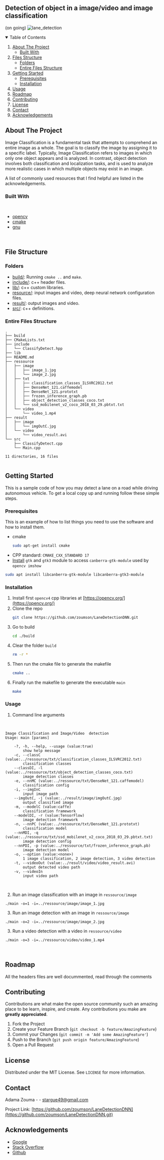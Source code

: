 ## Detection of object in a image/video and image classification 
(on going)
![lane_detection](https://user-images.githubusercontent.com/38358621/120438139-91f13b00-c3b3-11eb-87e2-0381ff416563.png)

<!-- TABLE OF CONTENTS -->
<details open="open">
  <summary>Table of Contents</summary>
  <ol>
    <li>
      <a href="#about-the-project">About The Project</a>
      <ul>
        <li><a href="#built-with">Built With</a></li>
      </ul>
    </li>
    <li>
      <a href="#file-structure">Files Structure</a>
      <ul>
        <li><a href="#folders">Folders</a></li>
        <li><a href="#entire-files-structure">Entire Files Structure</a></li>
      </ul>
    </li>
    <li>
      <a href="#getting-started">Getting Started</a>
      <ul>
        <li><a href="#prerequisites">Prerequisites</a></li>
        <li><a href="#installation">Installation</a></li>
      </ul>
    </li>
    <li><a href="#usage">Usage</a></li>
    <li><a href="#roadmap">Roadmap</a></li>
    <li><a href="#contributing">Contributing</a></li>
    <li><a href="#license">License</a></li>
    <li><a href="#contact">Contact</a></li>
    <li><a href="#acknowledgements">Acknowledgements</a></li>
  </ol>
</details>



<!-- ABOUT THE PROJECT -->
## About The Project

<!-- [![Product Name Screen Shot][product-screenshot]](https://example.com) -->

Image Classification is a fundamental task that attempts to comprehend an entire image as a whole. The goal is to classify the image by assigning it to a specific label. Typically, Image Classification refers to images in which only one object appears and is analyzed. In contrast, object detection involves both classification and localization tasks, and is used to analyze more realistic cases in which multiple objects may exist in an image.

A list of commonly used resources that I find helpful are listed in the acknowledgements.

<!--Built with -->
### Built With

<br>

* [opencv](https://opencv.org/)
* [cmake](https://cmake.org/)
* [gnu](https://www.gnu.org/)

<br>

## File Structure

### Folders

* [build/](build/): Running `cmake ..` and `make`.
* [include/](include/): c++ header files.
* [lib/](lib/): c++ custom libraries.
* [resource/](resource/): input images and video, deep neural network configuration files.
* [result/](result/): output images and video.
* [src/](src/): c++ definitions.


### Entire Files Structure 


```
.
├── build
├── CMakeLists.txt
├── include
│   └── ClassifyDetect.hpp
├── lib
├── README.md
├── ressource
│   ├── image
│   │   ├── image_1.jpg
│   │   └── image_2.jpg
│   ├── txt
│   │   ├── classification_classes_ILSVRC2012.txt
│   │   ├── DenseNet_121.caffemodel
│   │   ├── DenseNet_121.prototxt
│   │   ├── frozen_inference_graph.pb
│   │   ├── object_detection_classes_coco.txt
│   │   └── ssd_mobilenet_v2_coco_2018_03_29.pbtxt.txt
│   └── video
│       └── video_1.mp4
├── result
│   ├── image
│   │   └── imgOutC.jpg
│   └── video
│       └── video_result.avi
└── src
    ├── ClassifyDetect.cpp
    └── Main.cpp

11 directories, 16 files


```


<!-- GETTING STARTED -->
## Getting Started

This is a sample code of how you may detect a lane on a road while driving autonomous vehicle.
To get a local copy up and running follow these simple steps.

### Prerequisites

This is an example of how to list things you need to use the software and how to install them.
* cmake
  ```sh
  sudo apt-get install cmake
  ```
 * CPP standard: `CMAKE_CXX_STANDARD 17`
 * [Install](https://askubuntu.com/questions/342202/failed-to-load-module-canberra-gtk-module-but-already-installed) `gtk` and `gtk3` module to access `canberra-gtk-module` used by `opencv imshow`
 
  ```sh
  sudo apt install libcanberra-gtk-module libcanberra-gtk3-module
  ```

### Installation

1. Install first `opencv4` cpp libraries at [https://opencv.org/](https://opencv.org/)
2. Clone the repo
   ```sh
   git clone https://github.com/zoumson/LaneDetectionDNN.git
   ```
3. Go to build
   ```sh
   cd ./build
4. Clear the folder `build`
   ```sh
   rm -r *
   ```
5. Then run the cmake file to generate the makefile
   ```sh
   cmake ..
   ```
6. Finally run the makefile to generate the executable `main`
   ```sh
   make
   ```


<!-- USAGE EXAMPLES -->
### Usage
1. Command line arguments
<br>

```
Image Classification and Image/Video  detection
Usage: main [params] 

	-?, -h, --help, --usage (value:true)
		show help message
	-c, --classC (value:../ressource/txt/classification_classes_ILSVRC2012.txt)
		classification classes
	--classDI, -l (value:../ressource/txt/object_detection_classes_coco.txt)
		image detection classes
	-e, --nnMC (value:../ressource/txt/DenseNet_121.caffemodel)
		classification config
	-i, --imgInC
		input image path
	--imgOutC, -j (value:../result/image/imgOutC.jpg)
		output classified image
	-m, --modelC (value:caffe)
		classification framework
	--modelDI, -r (value:TensorFlow)
		image detection framework
	-n, --nnPC (value:../ressource/txt/DenseNet_121.prototxt)
		classification model
	--nnMDI, -q (value:../ressource/txt/ssd_mobilenet_v2_coco_2018_03_29.pbtxt.txt)
		image detection config
	--nnPDI, -p (value:../ressource/txt/frozen_inference_graph.pb)
		image detection model
	-o, --option (value:<none>)
		1 image classification, 2 image detection, 3 video detection
	-t, --videoOut (value:../result/video/video_result.avi)
		output detected video path
	-v, --videoIn
		input video path

```

<br>

2. Run an image classification with an image in `ressource/image`
```
./main -o=1 -i=../ressource/image/image_1.jpg
```

3. Run an image detection with an image  in `ressource/image`
```
./main -o=2 -i=../ressource/image/image_2.jpg
```

3. Run a video detection with a video  in `ressource/video`
```
./main -o=3 -i=../ressource/video/video_1.mp4
```
<br>


<!-- ROADMAP -->
## Roadmap

All the headers files are well docummented, read through the comments

<!-- CONTRIBUTING -->
## Contributing

Contributions are what make the open source community such an amazing place to be learn, inspire, and create. Any contributions you make are **greatly appreciated**.

1. Fork the Project
2. Create your Feature Branch (`git checkout -b feature/AmazingFeature`)
3. Commit your Changes (`git commit -m 'Add some AmazingFeature'`)
4. Push to the Branch (`git push origin feature/AmazingFeature`)
5. Open a Pull Request



<!-- LICENSE -->
## License

Distributed under the MIT License. See `LICENSE` for more information.



<!-- CONTACT -->
## Contact

Adama Zouma - <!-- [@your_twitter](https://twitter.com/your_username) -->- stargue49@gmail.com

Project Link: [https://github.com/zoumson/LaneDetectionDNN](https://github.com/zoumson/LaneDetectionDNN.git)



<!-- ACKNOWLEDGEMENTS -->
## Acknowledgements
* [Google](https://www.google.com/)
* [Stack Overflow](https://stackoverflow.com/)
* [Github](https://github.com/)




<!-- MARKDOWN LINKS & IMAGES -->
<!-- https://www.markdownguide.org/basic-syntax/#reference-style-links -->

[contributors-shield]: https://img.shields.io/github/contributors/othneildrew/Best-README-Template.svg?style=for-the-badge
[contributors-url]: https://github.com/othneildrew/Best-README-Template/graphs/contributors
[forks-shield]: https://img.shields.io/github/forks/othneildrew/Best-README-Template.svg?style=for-the-badge
[forks-url]: https://github.com/othneildrew/Best-README-Template/network/members
[stars-shield]: https://img.shields.io/github/stars/othneildrew/Best-README-Template.svg?style=for-the-badge
[stars-url]: https://github.com/othneildrew/Best-README-Template/stargazers
[issues-shield]: https://img.shields.io/github/issues/othneildrew/Best-README-Template.svg?style=for-the-badge
[issues-url]: https://github.com/othneildrew/Best-README-Template/issues
[license-shield]: https://img.shields.io/github/license/othneildrew/Best-README-Template.svg?style=for-the-badge
[license-url]: https://github.com/othneildrew/Best-README-Template/blob/master/LICENSE.txt
[linkedin-shield]: https://img.shields.io/badge/-LinkedIn-black.svg?style=for-the-badge&logo=linkedin&colorB=555
[linkedin-url]: linkedin.com/in/adama-zouma-553bba13a
[product-screenshot]: images/screenshot.png


